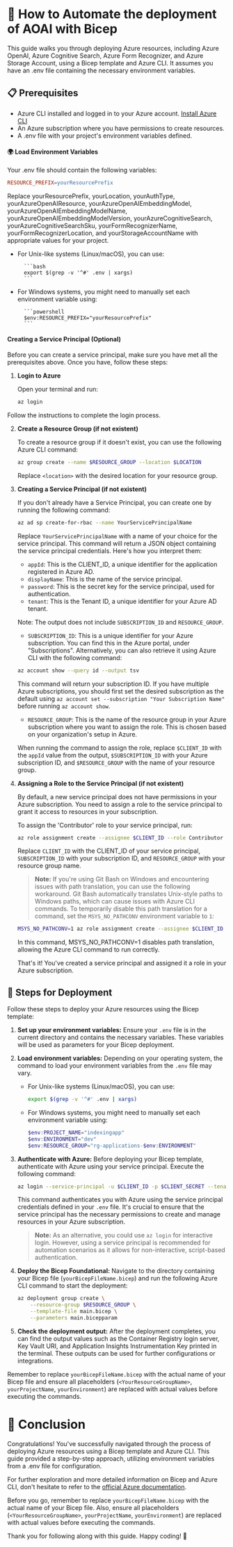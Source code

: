 # 🚀 How to Automate the deployment of AOAI with Bicep

This guide walks you through deploying Azure resources, including Azure OpenAI, Azure Cognitive Search, Azure Form Recognizer, and Azure Storage Account, using a Bicep template and Azure CLI. It assumes you have an .env file containing the necessary environment variables.

## 📋 Prerequisites

- Azure CLI installed and logged in to your Azure account. [Install Azure CLI](https://docs.microsoft.com/cli/azure/install-azure-cli)
- An Azure subscription where you have permissions to create resources.
- A .env file with your project's environment variables defined.

#### 🌍 Load Environment Variables

Your .env file should contain the following variables:

```makefile
RESOURCE_PREFIX=yourResourcePrefix
```

Replace yourResourcePrefix, yourLocation, yourAuthType, yourAzureOpenAIResource, yourAzureOpenAIEmbeddingModel, yourAzureOpenAIEmbeddingModelName, yourAzureOpenAIEmbeddingModelVersion, yourAzureCognitiveSearch, yourAzureCognitiveSearchSku, yourFormRecognizerName, yourFormRecognizerLocation, and yourStorageAccountName with appropriate values for your project.

- For Unix-like systems (Linux/macOS), you can use:

        ```bash
        export $(grep -v '^#' .env | xargs)
        ```

- For Windows systems, you might need to manually set each environment variable using:

        ```powershell
        $env:RESOURCE_PREFIX="yourResourcePrefix"
        ```

#### Creating a Service Principal (Optional)

Before you can create a service principal, make sure you have met all the prerequisites above. Once you have, follow these steps:

1. **Login to Azure**

    Open your terminal and run:

    ```bash
    az login
    ```

Follow the instructions to complete the login process.

2. **Create a Resource Group (if not existent)**

    To create a resource group if it doesn't exist, you can use the following Azure CLI command:

    ```bash
    az group create --name $RESOURCE_GROUP --location $LOCATION
    ```

    Replace `<location>` with the desired location for your resource group.

3. **Creating a Service Principal (if not existent)**

    If you don't already have a Service Principal, you can create one by running the following command:

    ```bash
    az ad sp create-for-rbac --name YourServicePrincipalName
    ```

    Replace `YourServicePrincipalName` with a name of your choice for the service principal. This command will return a JSON object containing the service principal credentials. Here's how you interpret them:

    - `appId`: This is the CLIENT_ID, a unique identifier for the application registered in Azure AD.
    - `displayName`: This is the name of the service principal.
    - `password`: This is the secret key for the service principal, used for authentication.
    - `tenant`: This is the Tenant ID, a unique identifier for your Azure AD tenant.

    Note: The output does not include `SUBSCRIPTION_ID` and `RESOURCE_GROUP`.

    - `SUBSCRIPTION_ID`: This is a unique identifier for your Azure subscription. You can find this in the Azure portal, under "Subscriptions". Alternatively, you can also retrieve it using Azure CLI with the following command:

    ```bash
    az account show --query id --output tsv
    ```

    This command will return your subscription ID. If you have multiple Azure subscriptions, you should first set the desired subscription as the default using `az account set --subscription "Your Subscription Name"` before running `az account show`.   
    
    - `RESOURCE_GROUP`: This is the name of the resource group in your Azure subscription where you want to assign the role. This is chosen based on your organization's setup in Azure.

    When running the command to assign the role, replace `$CLIENT_ID` with the `appId` value from the output, `$SUBSCRIPTION_ID` with your Azure subscription ID, and `$RESOURCE_GROUP` with the name of your resource group.

4. **Assigning a Role to the Service Principal  (if not existent)**

    By default, a new service principal does not have permissions in your Azure subscription. You need to assign a role to the service principal to grant it access to resources in your subscription.

    To assign the 'Contributor' role to your service principal, run:

    ```bash
    az role assignment create --assignee $CLIENT_ID --role Contributor --scope /subscriptions/$SUBSCRIPTION_ID/resourceGroups/$RESOURCE_GROUP
    ```

    Replace `CLIENT_ID` with the CLIENT_ID of your service principal, `SUBSCRIPTION_ID` with your subscription ID, and `RESOURCE_GROUP` with your resource group name.

 
    > **Note:** If you're using Git Bash on Windows and encountering issues with path translation, you can use the following workaround. Git Bash automatically translates Unix-style paths to Windows paths, which can cause issues with Azure CLI commands. To temporarily disable this path translation for a command, set the `MSYS_NO_PATHCONV` environment variable to `1`:

    ```bash
    MSYS_NO_PATHCONV=1 az role assignment create --assignee $CLIENT_ID --role Contributor --scope /subscriptions/$SUBSCRIPTION_ID/resourceGroups/
    ```
    In this command, MSYS_NO_PATHCONV=1 disables path translation, allowing the Azure CLI command to run correctly.

    That's it! You've created a service principal and assigned it a role in your Azure subscription.

## 🚦 Steps for Deployment

Follow these steps to deploy your Azure resources using the Bicep template:

1. **Set up your environment variables:** Ensure your `.env` file is in the current directory and contains the necessary variables. These variables will be used as parameters for your Bicep deployment.

2. **Load environment variables:** Depending on your operating system, the command to load your environment variables from the `.env` file may vary.

    - For Unix-like systems (Linux/macOS), you can use:

        ```bash
        export $(grep -v '^#' .env | xargs)
        ```

    - For Windows systems, you might need to manually set each environment variable using:

        ```powershell
        $env:PROJECT_NAME="indexingapp"
        $env:ENVIRONMENT="dev"
        $env:RESOURCE_GROUP="rg-applications-$env:ENVIRONMENT"
        ```

3. **Authenticate with Azure:** Before deploying your Bicep template, authenticate with Azure using your service principal. Execute the following command:

    ```bash
    az login --service-principal -u $CLIENT_ID -p $CLIENT_SECRET --tenant $TENANT_ID
    ```

    This command authenticates you with Azure using the service principal credentials defined in your `.env` file. It's crucial to ensure that the service principal has the necessary permissions to create and manage resources in your Azure subscription.

    > **Note:** As an alternative, you could use `az login` for interactive login. However, using a service principal is recommended for automation scenarios as it allows for non-interactive, script-based authentication.

4. **Deploy the Bicep Foundational:** Navigate to the directory containing your Bicep file (`yourBicepFileName.bicep`) and run the following Azure CLI command to start the deployment:

    ```bash
    az deployment group create \
        --resource-group $RESOURCE_GROUP \
        --template-file main.bicep \
        --parameters main.bicepparam
    ```

4. **Check the deployment output:** After the deployment completes, you can find the output values such as the Container Registry login server, Key Vault URI, and Application Insights Instrumentation Key printed in the terminal. These outputs can be used for further configurations or integrations.

Remember to replace `yourBicepFileName.bicep` with the actual name of your Bicep file and ensure all placeholders (`<YourResourceGroupName>`, `yourProjectName`, `yourEnvironment`) are replaced with actual values before executing the commands.

# 🎉 Conclusion

Congratulations! You've successfully navigated through the process of deploying Azure resources using a Bicep template and Azure CLI. This guide provided a step-by-step approach, utilizing environment variables from a .env file for configuration.

For further exploration and more detailed information on Bicep and Azure CLI, don't hesitate to refer to the [official Azure documentation](https://docs.microsoft.com/en-us/azure/developer/).

Before you go, remember to replace `yourBicepFileName.bicep` with the actual name of your Bicep file. Also, ensure all placeholders (`<YourResourceGroupName>`, `yourProjectName`, `yourEnvironment`) are replaced with actual values before executing the commands.

Thank you for following along with this guide. Happy coding! 🚀

